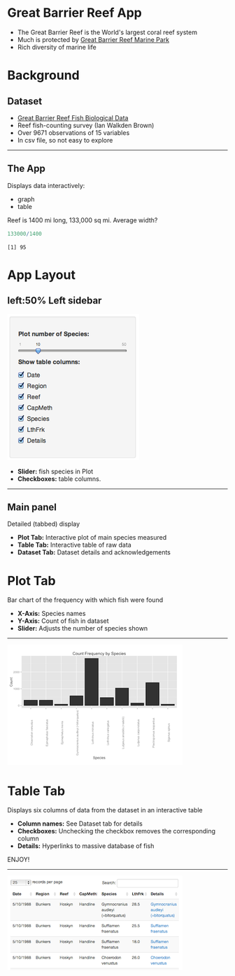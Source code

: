 Great Barrier Reef App
======================
- The Great Barrier Reef is the World's largest coral reef system
- Much is protected by [Great Barrier Reef Marine Park](http://www.gbrmpa.gov.au/)
- Rich diversity of marine life

Background
==========
Dataset
-------
- [Great Barrier Reef Fish Biological Data](http://era.deedi.qld.gov.au/1776/)
- Reef fish-counting survey (Ian Walkden Brown)
- Over 9671 observations of 15 variables
- In csv file, so not easy to explore
***
The App
-------
Displays data interactively:

- graph
- table

Reef is 1400 mi long, 133,000 sq mi. Average width?

```r
133000/1400
```

```
[1] 95
```

App Layout
==========
left:50%
Left sidebar
------------
![Sidebar](reefSlides-figure/sidebar.png)

- **Slider:** fish species in Plot
- **Checkboxes:** table columns.
***
Main panel
----------
Detailed (tabbed) display

- **Plot Tab:** Interactive plot of main species measured
- **Table Tab:** Interactive table of raw data
- **Dataset Tab:** Dataset details and acknowledgements

Plot Tab
========
Bar chart of the frequency with which fish were found

- **X-Axis:** Species names
- **Y-Axis:** Count of fish in dataset
- **Slider:** Adjusts the number of species shown

***

![Plot](reefSlides-figure/plot.png)

Table Tab
=========
Displays six columns of data from the dataset in an interactive table

- **Column names:** See Dataset tab for details
- **Checkboxes:** Unchecking the checkbox removes the corresponding column
- **Details:** Hyperlinks to massive database of fish

ENJOY!

***

![Table](reefSlides-figure/table.png)

